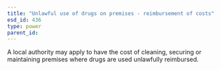 ```yaml
---
title: "Unlawful use of drugs on premises - reimbursement of costs"
esd_id: 436
type: power
parent_id:  
---
```


A local authority may apply to have the cost of cleaning, securing or maintaining premises where drugs are used unlawfully reimbursed.

